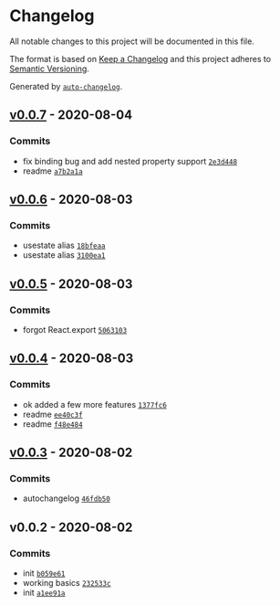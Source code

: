 # Changelog

All notable changes to this project will be documented in this file.

The format is based on [Keep a Changelog](https://keepachangelog.com/en/1.0.0/)
and this project adheres to [Semantic Versioning](https://semver.org/spec/v2.0.0.html).

Generated by [`auto-changelog`](https://github.com/CookPete/auto-changelog).

## [v0.0.7](https://github.com/sw-yx/rollup-plugin-react-sfc/compare/v0.0.6...v0.0.7) - 2020-08-04

### Commits

- fix binding bug and add nested property support [`2e3d448`](https://github.com/sw-yx/rollup-plugin-react-sfc/commit/2e3d4489f13e2f9f795a8ebf5599813676b0b62b)
- readme [`a7b2a1a`](https://github.com/sw-yx/rollup-plugin-react-sfc/commit/a7b2a1a2ea8e705ff27c3ebb5eb1d2c6199bbcd7)

## [v0.0.6](https://github.com/sw-yx/rollup-plugin-react-sfc/compare/v0.0.5...v0.0.6) - 2020-08-03

### Commits

- usestate alias [`18bfeaa`](https://github.com/sw-yx/rollup-plugin-react-sfc/commit/18bfeaa4ed21c66bee0737ca85a3c0dc9f667fb7)
- usestate alias [`3100ea1`](https://github.com/sw-yx/rollup-plugin-react-sfc/commit/3100ea187b9ee0e7f16da214ac54c09ba679fb1b)

## [v0.0.5](https://github.com/sw-yx/rollup-plugin-react-sfc/compare/v0.0.4...v0.0.5) - 2020-08-03

### Commits

- forgot React.export [`5063103`](https://github.com/sw-yx/rollup-plugin-react-sfc/commit/50631033d1597dfa906e4c0e5a6de2282116df60)

## [v0.0.4](https://github.com/sw-yx/rollup-plugin-react-sfc/compare/v0.0.3...v0.0.4) - 2020-08-03

### Commits

- ok added a few more features [`1377fc6`](https://github.com/sw-yx/rollup-plugin-react-sfc/commit/1377fc676619182dda4895765ae5b14aaecc87b6)
- readme [`ee40c3f`](https://github.com/sw-yx/rollup-plugin-react-sfc/commit/ee40c3fe14874d75371f0d5e72e811c066919ac2)
- readme [`f48e484`](https://github.com/sw-yx/rollup-plugin-react-sfc/commit/f48e484c39387bd0ab2e54eebbc18555cb9609ce)

## [v0.0.3](https://github.com/sw-yx/rollup-plugin-react-sfc/compare/v0.0.2...v0.0.3) - 2020-08-02

### Commits

- autochangelog [`46fdb50`](https://github.com/sw-yx/rollup-plugin-react-sfc/commit/46fdb50be4ef69cec1dddcba00715802d5af90d3)

## v0.0.2 - 2020-08-02

### Commits

- init [`b059e61`](https://github.com/sw-yx/rollup-plugin-react-sfc/commit/b059e6129cae77df43f488ca78183f47a56188a3)
- working basics [`232533c`](https://github.com/sw-yx/rollup-plugin-react-sfc/commit/232533cf3b1920c88d46556d06d4e23136b881ff)
- init [`a1ee91a`](https://github.com/sw-yx/rollup-plugin-react-sfc/commit/a1ee91a790058b26cb2d6e9d5044a238328f6ecb)
